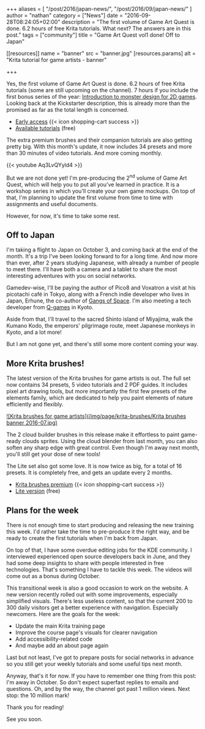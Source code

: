 +++
aliases = [
  "/post/2016/japan-news/",
  "/post/2016/09/japan-news/"
]
author = "nathan"
category = ["News"]
date = "2016-09-28T08:24:05+02:00"
description = "The first volume of Game Art Quest is done. 6.2 hours of free Krita tutorials. What next? The answers are in this post."
tags = ["community"]
title = "Game Art Quest vol1 done! Off to Japan"

[[resources]]
  name = "banner"
  src = "banner.jpg"
  [resources.params]
    alt = "Krita tutorial for game artists - banner"

+++

Yes, the first volume of Game Art Quest is done. 6.2 hours of free Krita tutorials (some are still upcoming on the channel). 7 hours if you include the first bonus series of the year: [Introduction to monster design for 2D games](//www.youtube.com/playlist?list=PLhqJJNjsQ7KExm_EYLVhD6yf4Afax24fV). Looking back at the Kickstarter description, this is already more than the promised as far as the total length is concerned.


- [Early access](//gum.co/krita-tutorial-for-game-artists) {{< icon shopping-cart success >}}
- [Available tutorials](/tutorial/art/krita-tutorial-for-game-artists/) (free)

The extra premium brushes and their companion tutorials are also getting pretty big. With this month's update, it now includes 34 presets and more than 30 minutes of video tutorials. And more coming monthly.

{{< youtube Aq3LvQYyld4 >}}

But we are not done yet! I'm pre-producing the 2<sup>nd</sup> volume of Game Art Quest, which will help you to put all you've learned in practice. It is a workshop series in which you'll create your own game mockups. On top of that, I'm planning to update the first volume from time to time with assignments and useful documents.

However, for now, it's time to take some rest.

## Off to Japan

I'm taking a flight to Japan on October 3, and coming back at the end of the month. It's a trip I've been looking forward to for a long time. And now more than ever, after 2 years studying Japanese, with already a number of people to meet there. I'll have both a camera and a tablet to share the most interesting adventures with you on social networks.

Gamedev-wise, I'll be paying the author of Pico8 and Voxatron a visit at his picotachi café in Tokyo, along with a French indie developer who lives in Japan, Erhune, the co-author of [Gangs of Space](//www.gangsofspace.com/). I'm also meeting a tech developer from [Q-games](//www.q-games.com/) in Kyoto.

Aside from that, I'll travel to the sacred Shinto island of Miyajima, walk the Kumano Kodo, the emperors' pilgrimage route, meet Japanese monkeys in Kyoto, and a lot more!

But I am not gone yet, and there's still some more content coming your way.

## More Krita brushes!

The latest version of the Krita brushes for game artists is out. The full set now contains 34 presets, 5 video tutorials and 2 PDF guides. It includes pixel art drawing tools, but more importantly the first few presets of the elements family, which are dedicated to help you paint elements of nature efficiently and flexibly.

[![Krita brushes for game artists](/img/page/krita-brushes/Krita brushes banner 2016-07.jpg)](//gum.co/krita-brushes-for-game-artists)

The 2 cloud builder brushes in this release make it effortless to paint game-ready clouds sprites. Using the cloud blender from last month, you can also soften any sharp edge with great control. Even though I'm away next month, you'll still get your dose of new tools!

The Lite set also got some love. It is now twice as big, for a total of 16 presets. It is completely free, and gets an update every 2 months.

- [Krita brushes premium](//gum.co/krita-brushes-for-game-artists) {{< icon shopping-cart success >}}
- [Lite version](//github.com/GDQuest/free-krita-brushes/) (free)

## Plans for the week

There is not enough time to start producing and releasing the new training this week. I'd rather take the time to pre-produce it the right way, and be ready to create the first tutorials when I'm back from Japan.

On top of that, I have some overdue editing jobs for the KDE community. I interviewed experienced open source developers back in June, and they had some deep insights to share with people interested in free technologies. That's something I have to tackle this week. The videos will come out as a bonus during October.

This transitional week is also a good occasion to work on the website. A new version recently rolled out with some improvements, especially simplified visuals. There's less useless content, so that the current 200 to 300 daily visitors get a better experience with navigation. Especially newcomers. Here are the goals for the week:
- Update the main Krita training page
- Improve the course page's visuals for clearer navigation
- Add accessibility-related code
- And maybe add an about page again

Last but not least, I've got to prepare posts for social networks in advance so you still get your weekly tutorials and some useful tips next month.

Anyway, that's it for now. If you have to remember one thing from this post: I'm away in October. So don't expect superfast replies to emails and questions. Oh, and by the way, the channel got past 1 million views. Next stop: the 10 million mark!

Thank you for reading!

See you soon.
